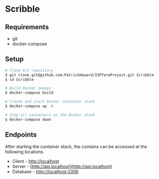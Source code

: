 # Scribble

## Requirements
- git
- docker-compose

## Setup
```bash
# Clone Git repository
$ git clone git@github.com:PatrickHoward/ISPTermProject.git Scribble
$ cd Scribble

# Build Docker images
$ docker-compose build

# Create and start Docker container stack
$ docker-compose up -d

# Stop all containers on the Docker stack
$ docker-compose down
```

## Endpoints
After starting the container stack, the contains can be accessed at the following locations.

- Client - [http://localhost](http://localhost)
- Server - [http://api.localhost](http://api.localhost)
- Database - [http://localhost:3306](http://localhost:3306)